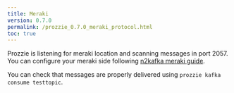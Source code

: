 ```yaml
---
title: Meraki
version: 0.7.0
permalink: /prozzie_0.7.0_meraki_protocol.html
toc: true
---
```


Prozzie is listening for meraki location and scanning messages in port 2057. You
can configure your meraki side following
[n2kafka meraki guide](https://github.com/wizzie-io/n2kafka/blob/master/src/decoder/meraki/README.md).

You can check that messages are properly delivered using
`prozzie kafka consume testtopic`.
